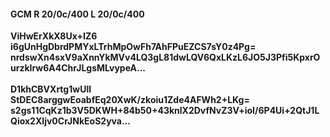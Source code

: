 #### GCM R 20/0c/400 L 20/0c/400
**ViHwErXkX8Ux+IZ6**<br/>**i6gUnHgDbrdPMYxLTrhMpOwFh7AhFPuEZCS7sY0z4Pg=**<br/>**nrdswXn4sxV9aXnnYkMVv4LQ3gL81dwLQV6QxLKzL6JO5J3Pfi5KpxrOurzkIrw6A4ChrJLgsMLvypeA...**<br/><br/>
**D1khCBVXrtg1wUll**<br/>**StDEC8arggwEoabfEq20XwK/zkoiu1Zde4AFWh2+LKg=**<br/>**s2gs11CqKz1b3V5DKWH+84b50+43knlX2DvfNvZ3V+ioI/6P4Ui+2QtJ1LQiox2XIjv0CrJNkEoS2yva...**